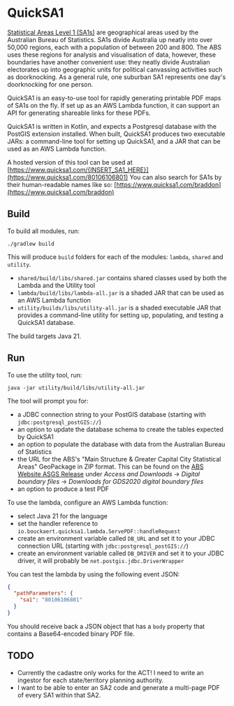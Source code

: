 # QuickSA1
[Statistical Areas Level 1 (SA1s)](https://www.abs.gov.au/statistics/standards/australian-statistical-geography-standard-asgs-edition-3/latest-release) are geographical areas used by the Australian Bureau of Statistics. SA1s divide Australia up neatly into over 50,000 regions, each with a population of between 200 and 800. The ABS uses these regions for analysis and visualisation of data, however, these boundaries have another convenient use: they neatly divide Australian electorates up into geographic units for political canvassing activities such as doorknocking. As a general rule, one suburban SA1 represents one day's doorknocking for one person.

QuickSA1 is an easy-to-use tool for rapidly generating printable PDF maps of SA1s on the fly. If set up as an AWS Lambda function, it can support an API for generating shareable links for these PDFs.

QuickSA1 is written in Kotlin, and expects a Postgresql database with the PostGIS extension installed. When built, QuickSA1 produces two executable JARs: a command-line tool for setting up QuickSA1, and a JAR that can be used as an AWS Lambda function.

A hosted version of this tool can be used at [https://www.quicksa1.com/{INSERT_SA1_HERE}](https://www.quicksa1.com/80106106801)
You can also search for SA1s by their human-readable names like so: [https://www.quicksa1.com/braddon](https://www.quicksa1.com/braddon)

## Build
To build all modules, run:

`./gradlew build`

This will produce `build` folders for each of the modules: `lambda`, `shared` and `utility`.
- `shared/build/libs/shared.jar` contains shared classes used by both the Lambda and the Utility tool
- `lambda/build/libs/lambda-all.jar` is a shaded JAR that can be used as an AWS Lambda function
- `utility/builds/libs/utility-all.jar` is a shaded executable JAR that provides a command-line utility for setting up, populating, and testing a QuickSA1 database.

The build targets Java 21.

## Run
To use the utility tool, run:

`java -jar utility/build/libs/utility-all.jar`

The tool will prompt you for:
- a JDBC connection string to your PostGIS database (starting with `jdbc:postgresql_postGIS://`)
- an option to update the database schema to create the tables expected by QuickSA1
- an option to populate the database with data from the Australian Bureau of Statistics
- the URL for the ABS's "Main Structure & Greater Capital City Statistical Areas" GeoPackage in ZIP format. This can be found on the [ABS Website ASGS Release]((https://www.abs.gov.au/statistics/standards/australian-statistical-geography-standard-asgs-edition-3/latest-release)) under *Access and Downloads* → *Digital boundary files* → *Downloads for GDS2020 digital boundary files*
- an option to produce a test PDF

To use the lambda, configure an AWS Lambda function:
- select Java 21 for the language
- set the handler reference to `io.bouckaert.quicksa1.lambda.ServePDF::handleRequest`
- create an environment variable called `DB_URL` and set it to your JDBC connection URL (starting with `jdbc:postgresql_postGIS://`)
- create an environment variable called `DB_DRIVER` and set it to your JDBC driver, it will probably be `net.postgis.jdbc.DriverWrapper`

You can test the lambda by using the following event JSON:

```json
{
  "pathParameters": {
    "sa1": "80106106801"
  }
}
```

You should receive back a JSON object that has a `body` property that contains a Base64-encoded binary PDF file.

## TODO
- Currently the cadastre only works for the ACT! I need to write an ingestor for each state/territory planning authority.
- I want to be able to enter an SA2 code and generate a multi-page PDF of every SA1 within that SA2.
